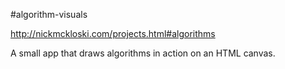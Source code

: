 #algorithm-visuals 

http://nickmckloski.com/projects.html#algorithms

A small app that draws algorithms in action on an HTML canvas.
